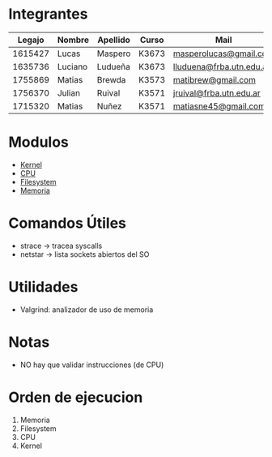# Integrantes

| Legajo  | Nombre  | Apellido | Curso | Mail                     |
| ------- | ------- | -------- | ----- | ------------------------ |
| 1615427 | Lucas   | Maspero  | K3673 | masperolucas@gmail.com   |
| 1635736 | Luciano | Ludueña  | K3673 | lluduena@frba.utn.edu.ar |
| 1755869 | Matias  | Brewda   | K3573 | matibrew@gmail.com       |
| 1756370 | Julian  | Ruival   | K3571 | jruival@frba.utn.edu.ar  |
| 1715320 | Matias  | Nuñez    | K3571 | matiasne45@gmail.com     |

# Modulos

* [Kernel](Kernel/README.md)
* [CPU](CPU/README.md)
* [Filesystem](Filesystem/README.md)
* [Memoria](Memoria/README.md)

# Comandos Útiles

* strace -> tracea syscalls
* netstar -> lista sockets abiertos del SO

# Utilidades

* Valgrind: analizador de uso de memoria

# Notas

* NO hay que validar instrucciones (de CPU)

# Orden de ejecucion

1) Memoria
2) Filesystem
3) CPU
4) Kernel